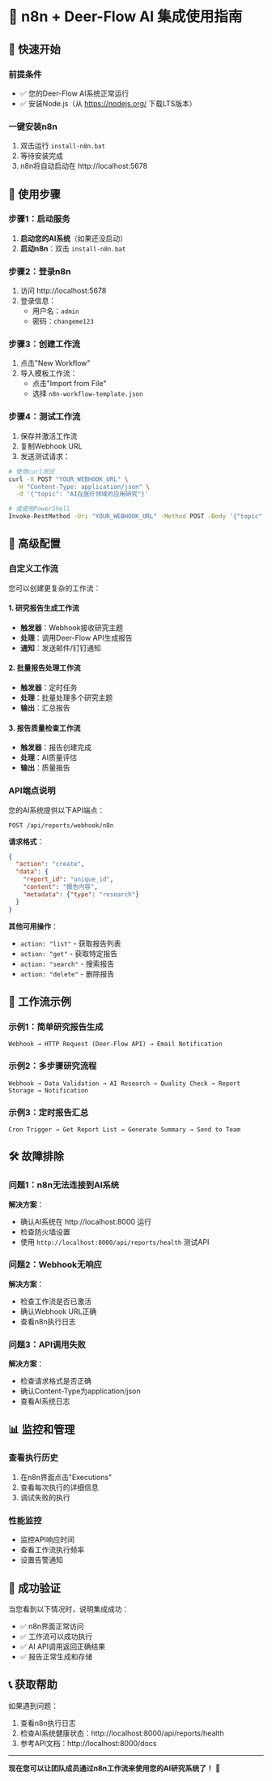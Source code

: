 # 🔗 n8n + Deer-Flow AI 集成使用指南

## 🚀 快速开始

### 前提条件
- ✅ 您的Deer-Flow AI系统正常运行
- ✅ 安装Node.js（从 https://nodejs.org/ 下载LTS版本）

### 一键安装n8n
1. 双击运行 `install-n8n.bat`
2. 等待安装完成
3. n8n将自动启动在 http://localhost:5678

## 🎯 使用步骤

### 步骤1：启动服务
1. **启动您的AI系统**（如果还没启动）
2. **启动n8n**：双击 `install-n8n.bat`

### 步骤2：登录n8n
1. 访问 http://localhost:5678
2. 登录信息：
   - 用户名：`admin`
   - 密码：`changeme123`

### 步骤3：创建工作流
1. 点击"New Workflow"
2. 导入模板工作流：
   - 点击"Import from File"
   - 选择 `n8n-workflow-template.json`

### 步骤4：测试工作流
1. 保存并激活工作流
2. 复制Webhook URL
3. 发送测试请求：

```bash
# 使用curl测试
curl -X POST "YOUR_WEBHOOK_URL" \
  -H "Content-Type: application/json" \
  -d '{"topic": "AI在医疗领域的应用研究"}'

# 或使用PowerShell
Invoke-RestMethod -Uri "YOUR_WEBHOOK_URL" -Method POST -Body '{"topic": "AI在医疗领域的应用研究"}' -ContentType "application/json"
```

## 🔧 高级配置

### 自定义工作流
您可以创建更复杂的工作流：

#### 1. 研究报告生成工作流
- **触发器**：Webhook接收研究主题
- **处理**：调用Deer-Flow API生成报告
- **通知**：发送邮件/钉钉通知

#### 2. 批量报告处理工作流
- **触发器**：定时任务
- **处理**：批量处理多个研究主题
- **输出**：汇总报告

#### 3. 报告质量检查工作流
- **触发器**：报告创建完成
- **处理**：AI质量评估
- **输出**：质量报告

### API端点说明

您的AI系统提供以下API端点：

```
POST /api/reports/webhook/n8n
```

**请求格式**：
```json
{
  "action": "create",
  "data": {
    "report_id": "unique_id",
    "content": "报告内容",
    "metadata": {"type": "research"}
  }
}
```

**其他可用操作**：
- `action: "list"` - 获取报告列表
- `action: "get"` - 获取特定报告
- `action: "search"` - 搜索报告
- `action: "delete"` - 删除报告

## 🎨 工作流示例

### 示例1：简单研究报告生成
```
Webhook → HTTP Request (Deer-Flow API) → Email Notification
```

### 示例2：多步骤研究流程
```
Webhook → Data Validation → AI Research → Quality Check → Report Storage → Notification
```

### 示例3：定时报告汇总
```
Cron Trigger → Get Report List → Generate Summary → Send to Team
```

## 🛠️ 故障排除

### 问题1：n8n无法连接到AI系统
**解决方案**：
- 确认AI系统在 http://localhost:8000 运行
- 检查防火墙设置
- 使用 `http://localhost:8000/api/reports/health` 测试API

### 问题2：Webhook无响应
**解决方案**：
- 检查工作流是否已激活
- 确认Webhook URL正确
- 查看n8n执行日志

### 问题3：API调用失败
**解决方案**：
- 检查请求格式是否正确
- 确认Content-Type为application/json
- 查看AI系统日志

## 📊 监控和管理

### 查看执行历史
1. 在n8n界面点击"Executions"
2. 查看每次执行的详细信息
3. 调试失败的执行

### 性能监控
- 监控API响应时间
- 查看工作流执行频率
- 设置告警通知

## 🎉 成功验证

当您看到以下情况时，说明集成成功：
- ✅ n8n界面正常访问
- ✅ 工作流可以成功执行
- ✅ AI API调用返回正确结果
- ✅ 报告正常生成和存储

## 📞 获取帮助

如果遇到问题：
1. 查看n8n执行日志
2. 检查AI系统健康状态：http://localhost:8000/api/reports/health
3. 参考API文档：http://localhost:8000/docs

---

**现在您可以让团队成员通过n8n工作流来使用您的AI研究系统了！** 🚀 